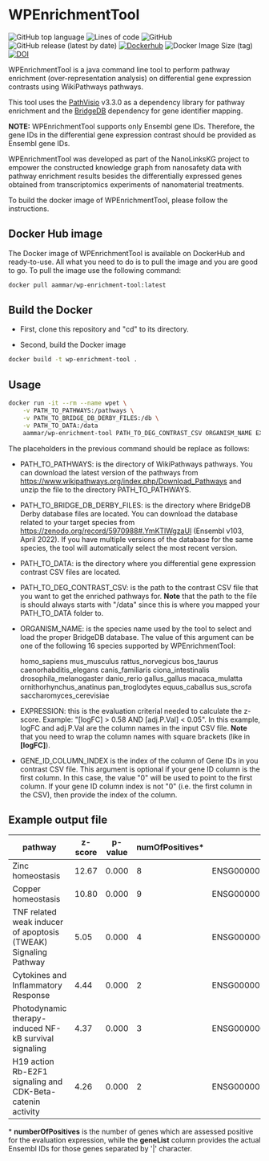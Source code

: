 # WPEnrichmentTool

![GitHub top language](https://img.shields.io/github/languages/top/ammar257ammar/WPEnrichmentTool) ![Lines of code](https://img.shields.io/tokei/lines/github/ammar257ammar/WPEnrichmentTool) ![GitHub](https://img.shields.io/github/license/ammar257ammar/WPEnrichmentTool) ![GitHub release (latest by date)](https://img.shields.io/github/v/release/ammar257ammar/WPEnrichmentTool) [![Dockerhub](https://img.shields.io/badge/dockerhub-aammar%2Fwp--enrichment--tool-green)](https://hub.docker.com/r/aammar/wp-enrichment-tool) ![Docker Image Size (tag)](https://img.shields.io/docker/image-size/aammar/wp-enrichment-tool/latest) [![DOI](https://zenodo.org/badge/484464996.svg)](https://zenodo.org/badge/latestdoi/484464996)

WPEnrichmentTool is a java command line tool to perform pathway enrichment (over-representation analysis) on differential gene expression contrasts using WikiPathways pathways. 

This tool uses the [PathVisio](https://github.com/PathVisio/pathvisio) v3.3.0 as a dependency library for pathway enrichment and the [BridgeDB](https://github.com/bridgedb/BridgeDb) dependency for gene identifier mapping.

**NOTE:** WPEnrichmentTool supports only Ensembl gene IDs. Therefore, the gene IDs in the differential gene expression contrast should be provided as Ensembl gene IDs.

WPEnrichmentTool was developed as part of the NanoLinksKG project to empower the constructed knowledge graph from nanosafety data with pathway enrichment results besides the differentially expressed genes obtained from transcriptomics experiments of nanomaterial treatments.

To build the docker image of WPEnrichmentTool, please follow the instructions.



## Docker Hub image

The Docker image of WPEnrichmentTool is available on DockerHub and ready-to-use. All what you need to do is to pull the image and you are good to go. To pull the image use the following command:

```bash
docker pull aammar/wp-enrichment-tool:latest
```



## Build the Docker

- First, clone this repository and "cd" to its directory.

- Second, build the Docker image

```bash
docker build -t wp-enrichment-tool .
```

### 

## Usage

```bash
docker run -it --rm --name wpet \
	-v PATH_TO_PATHWAYS:/pathways \
	-v PATH_TO_BRIDGE_DB_DERBY_FILES:/db \
	-v PATH_TO_DATA:/data
	aammar/wp-enrichment-tool PATH_TO_DEG_CONTRAST_CSV ORGANISM_NAME EXPRESSION GENE_ID_COLUMN_INDEX
```

The placeholders in the previous command should be replace as follows:

- PATH_TO_PATHWAYS: is the directory of WikiPathways pathways. You can download the latest version of the pathways from https://www.wikipathways.org/index.php/Download_Pathways and unzip the file to the directory PATH_TO_PATHWAYS.

- PATH_TO_BRIDGE_DB_DERBY_FILES: is the directory where BridgeDB Derby database files are located. You can download the database related to your target species from https://zenodo.org/record/5970988#.YmKTlWgzaUl (Ensembl v103, April 2022). If you have multiple versions of the database for the same species, the tool will automatically select the most recent version.

- PATH_TO_DATA: is the directory where you differential gene expression contrast CSV files are located.

- PATH_TO_DEG_CONTRAST_CSV: is the path to the contrast CSV file that you want to get the enriched pathways for. **Note** that the path to the file is should always starts with "/data" since this is where you mapped your PATH_TO_DATA folder to.

- ORGANISM_NAME: is the species name used by the tool to select and load the proper BridgeDB database. The value of this argument can be one of the following 16 species supported by WPEnrichmentTool:

  homo_sapiens
  mus_musculus
  rattus_norvegicus
  bos_taurus
  caenorhabditis_elegans
  canis_familiaris
  ciona_intestinalis
  drosophila_melanogaster
  danio_rerio
  gallus_gallus
  macaca_mulatta
  ornithorhynchus_anatinus
  pan_troglodytes
  equus_caballus
  sus_scrofa
  saccharomyces_cerevisiae

- EXPRESSION: this is the evaluation criterial needed to calculate the z-score. Example: "[logFC] > 0.58 AND [adj.P.Val] < 0.05". In this example, logFC and adj.P.Val are the column names in the input CSV file. **Note** that you need to wrap the column names with square brackets (like in **[**logFC**]**).

- GENE_ID_COLUMN_INDEX is the index of the column of Gene IDs in you contrast CSV file. This argument is optional if your gene ID column is the first column. In this case, the value "0" will be used to point to the first column. If your gene ID column index is not "0" (i.e. the first column in the CSV), then provide the index of the column.

## Example output file

| pathway                                                      | z-score | p-value | numOfPositives* | geneList*                                                    |
| ------------------------------------------------------------ | ------- | ------- | --------------- | ------------------------------------------------------------ |
| Zinc homeostasis                                             | 12.67   | 0.000   | 8               | ENSG00000169688&#124;ENSG00000260549&#124;ENSG00000205358&#124;ENSG00000205364&#124;ENSG00000125144&#124;ENSG00000198417&#124;ENSG00000169715 |
| Copper homeostasis                                           | 10.80   | 0.000   | 9               | ENSG00000169688&#124;ENSG00000255986&#124;ENSG00000260549&#124;ENSG00000205358&#124;ENSG00000177606&#124;ENSG00000198417&#124;ENSG00000125144 |
| TNF related weak inducer of apoptosis (TWEAK) Signaling Pathway | 5.05    | 0.000   | 4               | ENSG00000077150&#124;ENSG00000006327&#124;ENSG00000136244&#124;ENSG00000177606 |
| Cytokines and Inflammatory Response                          | 4.44    | 0.000   | 2               | ENSG00000136244&#124;ENSG00000081041                         |
| Photodynamic therapy-induced NF-kB survival signaling        | 4.37    | 0.000   | 3               | ENSG00000077150&#124;ENSG00000136244&#124;ENSG00000081041    |
| H19 action Rb-E2F1 signaling and CDK-Beta-catenin activity   | 4.26    | 0.000   | 2               | ENSG00000141682&#124;ENSG00000101384                         |

\* **numberOfPositives** is the number of genes which are assessed positive for the evaluation expression, while the **geneList** column provides the actual Ensembl IDs for those genes separated by '|' character.  


